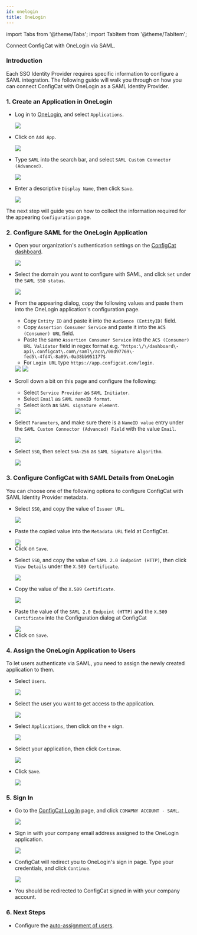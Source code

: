 ```yaml
---
id: onelogin
title: OneLogin
---
```


import Tabs from '@theme/Tabs';
import TabItem from '@theme/TabItem';

Connect ConfigCat with OneLogin via SAML.

### Introduction
Each SSO Identity Provider requires specific information to configure a SAML integration. The following guide will walk you through on how you can connect ConfigCat with OneLogin as a SAML Identity Provider.

### 1. Create an Application in OneLogin

- Log in to <a href="https://app.onelogin.com/login" target="_blank">OneLogin</a>, and select `Applications`.

  <img class="saml-tutorial-img" src="/docs/assets/saml/onelogin/applications.png" />

- Click on `Add App`.

  <img class="saml-tutorial-img" src="/docs/assets/saml/onelogin/add_app.png" />

- Type `SAML` into the search bar, and select `SAML Custom Connector (Advanced)`.

  <img class="saml-tutorial-img" src="/docs/assets/saml/onelogin/select_app.png" />

- Enter a descriptive `Display Name`, then click `Save`.

  <img class="saml-tutorial-img" src="/docs/assets/saml/onelogin/app_name.png" />

The next step will guide you on how to collect the information required for the appearing `Configuration` page.

### 2. Configure SAML for the OneLogin Application
- Open your organization's authentication settings on the <a href="https://app.configcat.com/organization/authentication" target="_blank">ConfigCat dashboard</a>.

  <img class="saml-tutorial-img" src="/docs/assets/saml/dashboard/authentication.png" />

- Select the domain you want to configure with SAML, and click `Set` under the `SAML SSO status`.

  <img class="saml-tutorial-img" src="/docs/assets/saml/dashboard/domains.png" />

- From the appearing dialog, copy the following values and paste them into the OneLogin application's configuration page.
    - Copy `Entity ID` and paste it into the `Audience (EntityID)` field.
    - Copy `Assertion Consumer Service` and paste it into the `ACS (Consumer) URL` field.
    - Paste the same `Assertion Consumer Service` into the `ACS (Consumer) URL Validator` field in regex format e.g. `^https:\/\/dashboard\-api\.configcat\.com\/saml\/acs\/08d97769\-fed5\-4fd4\-8a09\-0a38bb951177$`
    - For `Login URL` type `https://app.configcat.com/login`.

    <img class="saml-tutorial-img" src="/docs/assets/saml/dashboard/saml_config.png" />

    <img class="saml-tutorial-img" src="/docs/assets/saml/onelogin/saml_config.png" />

- Scroll down a bit on this page and configure the following:
    - Select `Service Provider` as `SAML Initiator`.
    - Select `Email` as `SAML nameID format`.
    - Select `Both` as `SAML signature element`.

    <img class="saml-tutorial-img" src="/docs/assets/saml/onelogin/saml_config2.png" />

- Select `Parameters`, and make sure there is a `NameID value` entry under the `SAML Custom Connector (Advanced) Field` with the value `Email`.

  <img class="saml-tutorial-img" src="/docs/assets/saml/onelogin/name_id.png" />

- Select `SSO`, then select `SHA-256` as `SAML Signature Algorithm`.

  <img class="saml-tutorial-img" src="/docs/assets/saml/onelogin/sso_signing_algo.png" />

### 3. Configure ConfigCat with SAML Details from OneLogin

You can choose one of the following options to configure ConfigCat with SAML Identity Provider metadata.

<Tabs>
  <TabItem value="metadataUrl" label="Metadata URL" default>
    <ul>
      <li>
        <p>Select <code>SSO</code>, and copy the value of <code>Issuer URL</code>.</p>
        <img class="saml-tutorial-img" src="/docs/assets/saml/onelogin/sso_config.png" />
      </li>
      <li>
        <p>Paste the copied value into the <code>Metadata URL</code> field at ConfigCat.</p>
        <img class="saml-tutorial-img" src="/docs/assets/saml/onelogin/cc_meta_url.png" />
      </li>
      <li>
        Click on <code>Save</code>.
      </li>
    </ul>
  </TabItem>
  <TabItem value="manual" label="Manual Configuration">
    <ul>
      <li>
        <p>Select <code>SSO</code>, and copy the value of <code>SAML 2.0 Endpoint (HTTP)</code>, then click <code>View Details</code> under the <code>X.509 Certificate</code>.</p>
        <img class="saml-tutorial-img" src="/docs/assets/saml/onelogin/sso_config_manual.png" />
      </li>
      <li>
        <p>Copy the value of the <code>X.509 Certificate</code>.</p>
        <img class="saml-tutorial-img" src="/docs/assets/saml/onelogin/cert.png" />
      </li>
      <li>
        <p>Paste the value of the <code>SAML 2.0 Endpoint (HTTP)</code> and the <code>X.509 Certificate</code> into the Configuration dialog at ConfigCat</p>
        <img class="saml-tutorial-img" src="/docs/assets/saml/onelogin/cc_manual.png" />
      </li>
      <li>
        Click on <code>Save</code>.
      </li>
    </ul>
  </TabItem>
</Tabs>

### 4. Assign the OneLogin Application to Users
To let users authenticate via SAML, you need to assign the newly created application to them.

- Select `Users`.

  <img class="saml-tutorial-img" src="/docs/assets/saml/onelogin/users.png" />

- Select the user you want to get access to the application.

  <img class="saml-tutorial-img" src="/docs/assets/saml/onelogin/select_user.png" />

- Select `Applications`, then click on the `+` sign.

  <img class="saml-tutorial-img" src="/docs/assets/saml/onelogin/add_application.png" />

- Select your application, then click `Continue`.

  <img class="saml-tutorial-img" src="/docs/assets/saml/onelogin/app_added.png" />

- Click `Save`.

  <img class="saml-tutorial-img" src="/docs/assets/saml/onelogin/app_details.png" />

### 5. Sign In
- Go to the <a href="https://app.configcat.com/login" target="_blank">ConfigCat Log In</a> page, and click `COMAPNY ACCOUNT - SAML`.
  
  <img class="saml-tutorial-img" src="/docs/assets/saml/dashboard/saml_login.png" />

- Sign in with your company email address assigned to the OneLogin application.

  <img class="saml-tutorial-img" src="/docs/assets/saml/dashboard/company_email.png" />

- ConfigCat will redirect you to OneLogin's sign in page. Type your credentials, and click `Continue`.

  <img class="saml-tutorial-img" src="/docs/assets/saml/onelogin/login.png" />

- You should be redirected to ConfigCat signed in with your company account.

### 6. Next Steps

- Configure the [auto-assignment of users](/docs/advanced/team-management/auto-assign-users).